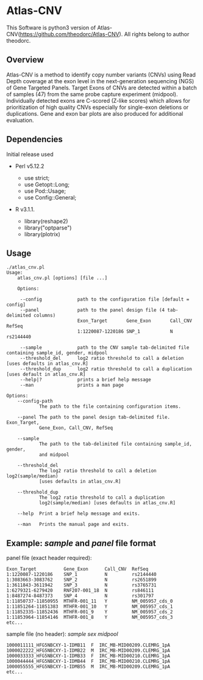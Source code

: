 # Atlas-CNV
This Software is python3 version of Atlas-CNV(https://github.com/theodorc/Atlas-CNV). All rights belong to author theodorc.

## Overview
Atlas-CNV is a method to identify copy number variants (CNVs) using Read Depth coverage at the exon level in the next-generation sequencing (NGS) of Gene Targeted Panels. Target Exons of CNVs are detected within a batch of samples (47) from the same probe capture experiment (midpool). Individually detected exons are C-scored (Z-like scores) which allows for prioritization of high quality CNVs especially for single-exon deletions or duplications. Gene and exon bar plots are also produced for additional evaluation. 

## Dependencies
Initial release used 

* Perl v5.12.2 
   * use strict;
   * use Getopt::Long;
   * use Pod::Usage;
   * use Config::General;

* R v3.1.1. 
   * library(reshape2)
   * library("optparse")
   * library(plotrix)

## Usage
```
./atlas_cnv.pl
Usage:
    atlas_cnv.pl [options] [file ...]

    Options:

     --config             path to the configuration file [default = config]
     --panel              path to the panel design file (4 tab-delimited columns)
                          Exon_Target       Gene_Exon       Call_CNV        RefSeq
                          1:1220087-1220186 SNP_1           N               rs2144440

     --sample             path to the CNV sample tab-delimited file containing sample_id, gender, midpool
     --threshold_del      log2 ratio threshold to call a deletion [uses defaults in atlas_cnv.R]
     --threshold_dup      log2 ratio threshold to call a duplication [uses default in atlas_cnv.R]
     --help|?             prints a brief help message
     --man                prints a man page

Options:
    --config-path
            The path to the file containing configuration items.

    --panel The path to the panel design tab-delimited file. Exon_Target,
            Gene_Exon, Call_CNV, RefSeq

    --sample
            The path to the tab-delimited file containing sample_id, gender,
            and midpool

    --threshold_del
            The log2 ratio threshold to call a deletion log2(sample/median)
            [uses defaults in atlas_cnv.R]

    --threshold_dup
            The log2 ratio threshold to call a duplication
            log2(sample/median) [uses defaults in atlas_cnv.R]

    --help  Print a brief help message and exits.

    --man   Prints the manual page and exits.

```

## Example: *sample* and *panel* file format
panel file (exact header required):
```
Exon_Target          Gene_Exon      Call_CNV  RefSeq
1:1220087-1220186    SNP_1          N         rs2144440
1:3083663-3083762    SNP_2          N         rs2651899
1:3611843-3611942    SNP_3          N         rs3765731
1:6279321-6279420    RNF207-001_18  N         rs846111
1:8487274-8487373    SNP_4          N         rs301797
1:11850737-11850955  MTHFR-001_11   Y         NM_005957_cds_0
1:11851264-11851383  MTHFR-001_10   Y         NM_005957_cds_1
1:11852335-11852436  MTHFR-001_9    Y         NM_005957_cds_2
1:11853964-11854146  MTHFR-001_8    Y         NM_005957_cds_3
etc...
```
sample file (no header): *sample*  *sex*  *midpool*
```
1000011111_HFG5NBCXY-1-IDMB11  F  IRC_MB-MID00209.CLEMRG_1pA
1000022222_HFG5NBCXY-1-IDMB22  M  IRC_MB-MID00209.CLEMRG_1pA
1000033333_HFG5NBCXY-1-IDMB33  F  IRC_MB-MID00210.CLEMRG_1pA
1000044444_HFG5NBCXY-1-IDMB44  F  IRC_MB-MID00210.CLEMRG_1pA
1000055555_HFG5NBCXY-1-IDMB55  M  IRC_MB-MID00209.CLEMRG_1pA
etc...

```
